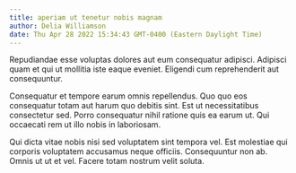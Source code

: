 ```yaml
---
title: aperiam ut tenetur nobis magnam
author: Delia Williamson
date: Thu Apr 28 2022 15:34:43 GMT-0400 (Eastern Daylight Time)
---
```

Repudiandae esse voluptas dolores aut eum consequatur adipisci. Adipisci quam et qui ut mollitia iste eaque eveniet. Eligendi cum reprehenderit aut consequuntur.

 Consequatur et tempore earum omnis repellendus. Quo quo eos consequatur totam aut harum quo debitis sint. Est ut necessitatibus consectetur sed. Porro consequatur nihil ratione quis ea earum ut. Qui occaecati rem ut illo nobis in laboriosam.

 Qui dicta vitae nobis nisi sed voluptatem sint tempora vel. Est molestiae qui corporis voluptatem accusamus neque officiis. Consequuntur non ab. Omnis ut ut et vel. Facere totam nostrum velit soluta.